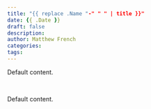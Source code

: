 ```yaml
---
title: "{{ replace .Name "-" " " | title }}"
date: {{ .Date }}
draft: false
description: 
author: Matthew French
categories:
tags:
---
```


Default content.

<!--more-->​

Default content.